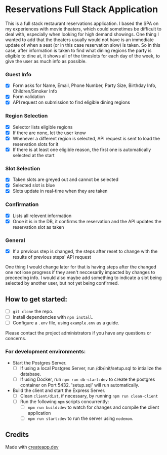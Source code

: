 # Reservations Full Stack Application

This is a full stack restaurant reservations application. I based the SPA on my experiences with movie theaters, which could sometimes be difficult to deal with, especially when looking for high demand showings. One thing I wanted to add that the theaters usually would not have is an immediate update of when a seat (or in this case reservation slow) is taken. So in this case, after information is taken to find what dining regions the party is eligible to dine at, it shows all of the timeslots for each day of the week, to give the user as much info as possible.

### Guest Info

- [x] Form asks for Name, Email, Phone Number, Party Size, Birthday Info, Children/Smoker Info
- [x] Form validation
- [x] API request on submission to find eligible dining regions

### Region Selection

- [x] Selector lists eligible regions
- [x] If there are none, let the user know
- [x] Whenever a different region is selected, API request is sent to load the reservation slots for it
- [x] If there is at least one eligible reason, the first one is automatically selected at the start

### Slot Selection

- [x] Taken slots are greyed out and cannot be selected
- [x] Selected slot is blue
- [x] Slots update in real-time when they are taken

### Confirmation

- [x] Lists all relevent information
- [x] Once it is in the DB, it confirms the reservation and the API updates the reservation slot as taken

### General

- [x] If a previous step is changed, the steps after reset to change with the results of previous steps' API request

One thing I would change later for that is having steps after the changed one not lose progress if they aren't neccesarily impacted by changes to preceeding info. I would also maybe add something to indicate a slot being selected by another user, but not yet being confirmed. 

## How to get started:

- [ ] `git clone` the repo.
- [ ] Install dependencies with `npm install`.
- [ ] Configure a `.env` file, using `example.env` as a guide.

Please contact the project administrators if you have any questions or concerns.

### For development environments:
- Start the Postgres Server. 
  - [ ] If using a local Postgres Server, run /db/init/setup.sql to intialize the database.
  - [ ] If using Docker, run `npm run db-start:dev` to create the postgres container on Port 5432. 'setup.sql' will run automatically.
- Build the client and start the Express Server. 
  - [ ] Clean `client/dist`, if necessary, by running `npm run clean-client`
  - [ ] Run the following `npm` scripts concurrently:
    - [ ] `npm run build:dev` to watch for changes and compile the client application
    - [ ] `npm run start:dev` to run the server using `nodemon`.

## Credits

Made with [createapp.dev](https://createapp.dev/)

